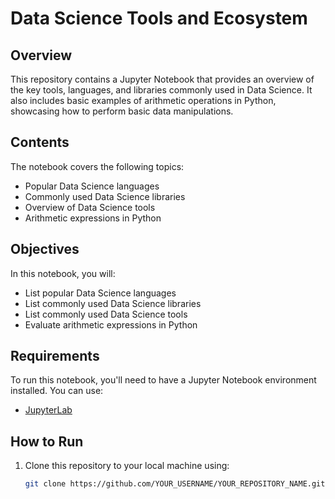 # Data Science Tools and Ecosystem

## Overview

This repository contains a Jupyter Notebook that provides an overview of the key tools, languages, and libraries commonly used in Data Science. It also includes basic examples of arithmetic operations in Python, showcasing how to perform basic data manipulations.

## Contents

The notebook covers the following topics:
- Popular Data Science languages
- Commonly used Data Science libraries
- Overview of Data Science tools
- Arithmetic expressions in Python

## Objectives

In this notebook, you will:
- List popular Data Science languages
- List commonly used Data Science libraries
- List commonly used Data Science tools
- Evaluate arithmetic expressions in Python

## Requirements

To run this notebook, you'll need to have a Jupyter Notebook environment installed. You can use:
- [JupyterLab](https://jupyter.org/)

## How to Run

1. Clone this repository to your local machine using:
   ```bash
   git clone https://github.com/YOUR_USERNAME/YOUR_REPOSITORY_NAME.git
